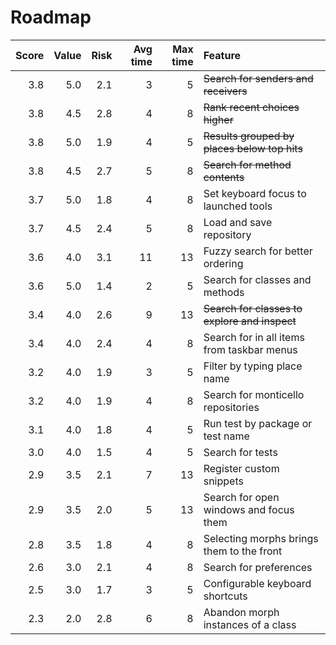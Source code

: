 Roadmap
=======

 Score |  Value |   Risk | Avg time | Max time | Feature
------:|-------:|-------:|---------:|---------:|:--------
   3.8 |    5.0 |    2.1 |        3 |        5 | ~~Search for senders and receivers~~
   3.8 |    4.5 |    2.8 |        4 |        8 | ~~Rank recent choices higher~~
   3.8 |    5.0 |    1.9 |        4 |        5 | ~~Results grouped by places below top hits~~
   3.8 |    4.5 |    2.7 |        5 |        8 | ~~Search for method contents~~
   3.7 |    5.0 |    1.8 |        4 |        8 | Set keyboard focus to launched tools
   3.7 |    4.5 |    2.4 |        5 |        8 | Load and save repository
   3.6 |    4.0 |    3.1 |       11 |       13 | Fuzzy search for better ordering
   3.6 |    5.0 |    1.4 |        2 |        5 | Search for classes and methods
   3.4 |    4.0 |    2.6 |        9 |       13 | ~~Search for classes to explore and inspect~~
   3.4 |    4.0 |    2.4 |        4 |        8 | Search for in all items from taskbar menus
   3.2 |    4.0 |    1.9 |        3 |        5 | Filter by typing place name
   3.2 |    4.0 |    1.9 |        4 |        8 | Search for monticello repositories
   3.1 |    4.0 |    1.8 |        4 |        5 | Run test by package or test name
   3.0 |    4.0 |    1.5 |        4 |        5 | Search for tests
   2.9 |    3.5 |    2.1 |        7 |       13 | Register custom snippets
   2.9 |    3.5 |    2.0 |        5 |       13 | Search for open windows and focus them
   2.8 |    3.5 |    1.8 |        4 |        8 | Selecting morphs brings them to the front
   2.6 |    3.0 |    2.1 |        4 |        8 | Search for preferences
   2.5 |    3.0 |    1.7 |        3 |        5 | Configurable keyboard shortcuts
   2.3 |    2.0 |    2.8 |        6 |        8 | Abandon morph instances of a class
